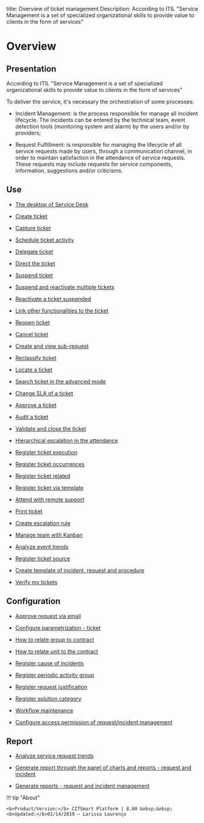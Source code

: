 title: Overview of ticket management
Description: According to ITIL "Service Management is a set of specialized organizational skills to provide value to clients in the form of services"
# Overview

Presentation
----------------

According to ITIL "Service Management is a set of specialized organizational
skills to provide value to clients in the form of services"

To deliver the service, it's necessary the orchestration of some processes:

-   Incident Management: is the process responsible for manage all incident
    lifecycle. The incidents can be entered by the technical team, event
    detection tools (monitoring system and alarm) by the users and/or by
    providers;

-   Request Fulfillment: is responsible for managing the lifecycle of all
    service requests made by users, through a communication channel, in order to
    maintain satisfaction in the attendance of service requests. These requests
    may include requests for service components, information, suggestions and/or
    criticisms.

Use
-------

- [The desktop of Service Desk](/en-us/citsmart-platform-8/processes/tickets/use/desktop-of-service-desk.html)

- [Create ticket](/en-us/citsmart-platform-8/processes/tickets/use/create-ticket.html)

- [Capture ticket](/en-us/citsmart-platform-8/processes/tickets/use/capture-ticket.html)

- [Schedule ticket activity](/en-us/citsmart-platform-8/processes/tickets/use/schedule-ticket-activity.html)

- [Delegate ticket](/en-us/citsmart-platform-8/processes/tickets/use/delegate-ticket.html)

- [Direct the ticket](/en-us/citsmart-platform-8/processes/tickets/use/direct-the-ticket.html)

- [Suspend ticket](/en-us/citsmart-platform-8/processes/tickets/use/suspend-ticket.html)

- [Suspend and reactivate multiple tickets](/en-us/citsmart-platform-8/processes/tickets/use/suspend-and-reactivate-tickets.html)

- [Reactivate a ticket suspended](/en-us/citsmart-platform-8/processes/tickets/use/reactivate-a-ticket-suspended.html)

- [Link other functionalities to the ticket](/en-us/citsmart-platform-8/processes/tickets/use/link-other-functionalities-to-the-ticket.html)

- [Reopen ticket](/en-us/citsmart-platform-8/processes/tickets/use/reopen-ticket.html)

- [Cancel ticket](/en-us/citsmart-platform-8/processes/tickets/use/cancel-ticket.html)

- [Create and view sub-request](/en-us/citsmart-platform-8/processes/tickets/use/create-and-view-sub-request.html)

- [Reclassify ticket](/en-us/citsmart-platform-8/processes/tickets/use/reclassify-ticket.html)

- [Locate a ticket](/en-us/citsmart-platform-8/processes/tickets/use/locate-a-ticket.html)

- [Search ticket in the advanced mode](/en-us/citsmart-platform-8/processes/tickets/use/search-ticket-in-the-advanced-mode.html)

- [Change SLA of a ticket](/en-us/citsmart-platform-8/processes/tickets/use/change-SLA-of-a-ticket.html)

- [Approve a ticket](/en-us/citsmart-platform-8/processes/tickets/use/approve-a-ticket.html)

- [Audit a ticket](/en-us/citsmart-platform-8/processes/tickets/use/audit-a-ticket.html)

- [Validate and close the ticket](/en-us/citsmart-platform-8/processes/tickets/use/validate-ticket.html)

- [Hierarchical escalation in the attendance](/en-us/citsmart-platform-8/processes/tickets/use/hierarchical-escalation-in-the-attendance.html)

- [Register ticket execution](/en-us/citsmart-platform-8/processes/tickets/use/register-ticket-execution.html)

- [Register ticket occurrences](/en-us/citsmart-platform-8/processes/tickets/use/register-ticket-occurrences.html)

- [Register ticket related](/en-us/citsmart-platform-8/processes/tickets/use/register-ticket-related.html)

- [Register ticket via template](/en-us/citsmart-platform-8/processes/tickets/use/register-ticket-via-template.html)

- [Attend with remote support](/en-us/citsmart-platform-8/processes/tickets/use/attend-with-remote-support.html)

- [Print ticket](/en-us/citsmart-platform-8/processes/tickets/use/print-ticket.html)

- [Create escalation rule](/en-us/citsmart-platform-8/processes/tickets/use/create-escalation-rule.html)

- [Manage team with Kanban](/en-us/citsmart-platform-8/processes/tickets/use/manage-a-ticket-with-Kanban.html)

- [Analyze event trends](/en-us/citsmart-platform-8/processes/tickets/use/analyze-event-trends.html)

- [Register ticket source](/en-us/citsmart-platform-8/processes/tickets/use/register-ticket-source.html)

- [Create template of incident, request and procedure](/en-us/citsmart-platform-8/processes/tickets/configuration/create-template-of-ticket.html)

- [Verify my tickets](/en-us/citsmart-platform-8/processes/tickets/use/verify-my-tickets.html)

Configuration
-----------------

- [Approve request via email](/en-us/citsmart-platform-8/processes/tickets/configuration/approve-request-via-email.html)

- [Configure parametrization - ticket](/en-us/citsmart-platform-8/platform-administration/parameters-list/configure-parametrization-ticket.html)

- [How to relate group to contract](/en-us/citsmart-platform-8/processes/tickets/configuration/relate-group-to-contract.html)

- [How to relate unit to the contract](/en-us/citsmart-platform-8/processes/tickets/configuration/relate-unit-to-contract.html)

- [Register cause of incidents](/en-us/citsmart-platform-8/processes/portfolio-and-catalog/configuration/register-cause-incidents.html)

- [Register periodic activity group](/en-us/citsmart-platform-8/additional-features/automation-of-operation/configuration/periodic-activity-group.html)

- [Register request justification](/en-us/citsmart-platform-8/processes/portfolio-and-catalog/configuration/register-request-justification.html)

- [Register solution category](/en-us/citsmart-platform-8/processes/portfolio-and-catalog/configuration/register-solution-category.html)

- [Workflow maintenance](/en-us/citsmart-platform-8/platform-administration/flow-maintenance/workflow-maintenance.html)

- [Configure access permission of request/incident management](/en-us/citsmart-platform-8/processes/tickets/configuration/access-ticket-management.html)

Report
----------

- [Analyze service request trends](/en-us/citsmart-platform-8/processes/tickets/use/analyse-service-request-trends.html)

- [Generate report through the panel of charts and reports - request and incident](/en-us/citsmart-platform-8/processes/tickets/use/generate-report-through-the-panel-of-charts.html)

- [Generate reports -  request and incident management](/en-us/citsmart-platform-8/processes/tickets/use/generate-reports-tickets.html)

!!! tip "About"

    <b>Product/Version:</b> CITSmart Platform | 8.00 &nbsp;&nbsp;
    <b>Updated:</b>01/14/2019 – Larissa Lourenço
